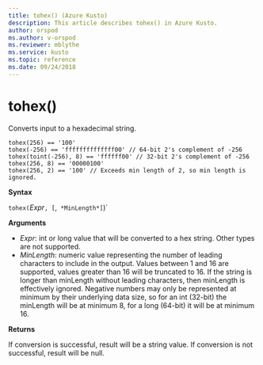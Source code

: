 ```yaml
---
title: tohex() (Azure Kusto)
description: This article describes tohex() in Azure Kusto.
author: orspod
ms.author: v-orspod
ms.reviewer: mblythe
ms.service: kusto
ms.topic: reference
ms.date: 09/24/2018
---
```

# tohex()

Converts input to a hexadecimal string.

    tohex(256) == '100'
    tohex(-256) == 'ffffffffffffff00' // 64-bit 2's complement of -256
    tohex(toint(-256), 8) == 'ffffff00' // 32-bit 2's complement of -256
    tohex(256, 8) == '00000100'
    tohex(256, 2) == '100' // Exceeds min length of 2, so min length is ignored.

**Syntax**

`tohex(`*Expr*`, [`,` *MinLength*]`)`

**Arguments**

* *Expr*: int or long value that will be converted to a hex string.  Other types are not supported.
* *MinLength*: numeric value representing the number of leading characters to include in the output.  Values between 1 and 16 are supported, values greater than 16 will be truncated to 16.  If the string is longer than minLength without leading characters, then minLength is effectively ignored.  Negative numbers may only be represented at minimum by their underlying data size, so for an int (32-bit) the minLength will be at minimum 8, for a long (64-bit) it will be at minimum 16.

**Returns**

If conversion is successful, result will be a string value.
If conversion is not successful, result will be null.